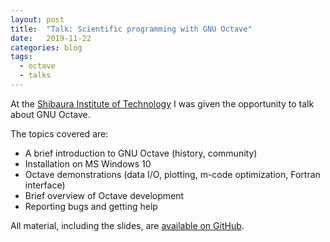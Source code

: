 ```yaml
---
layout: post
title:  "Talk: Scientific programming with GNU Octave"
date:   2019-11-22
categories: blog
tags:
  - octave
  - talks
---
```


At the
[Shibaura Institute of Technology](http://www.web.se.shibaura-it.ac.jp/mathsci/04-01.html)
I was given the opportunity to talk about GNU Octave.

The topics covered are:
- A brief introduction to GNU Octave (history, community)
- Installation on MS Windows 10
- Octave demonstrations (data I/O, plotting, m-code optimization,
  Fortran interface)
- Brief overview of Octave development
- Reporting bugs and getting help

All material, including the slides, are
[available on GitHub](https://github.com/octave-de/octave_slides/releases/tag/2019-11-22).

